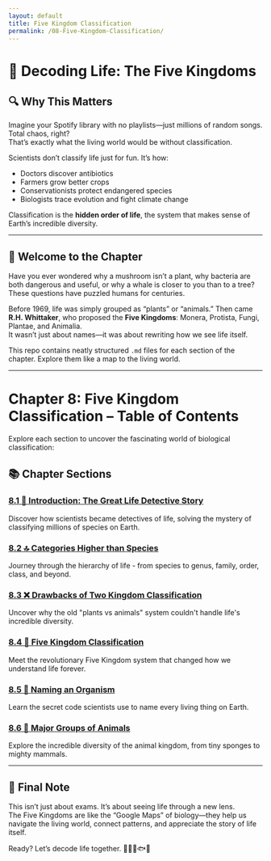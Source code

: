 ```yaml
---
layout: default
title: Five Kingdom Classification
permalink: /08-Five-Kingdom-Classification/
---
```


# 🧬 Decoding Life: The Five Kingdoms  

## 🔍 Why This Matters  
Imagine your Spotify library with no playlists—just millions of random songs. Total chaos, right?  
That’s exactly what the living world would be without classification.  

Scientists don’t classify life just for fun. It’s how:  
- Doctors discover antibiotics  
- Farmers grow better crops  
- Conservationists protect endangered species  
- Biologists trace evolution and fight climate change  

Classification is the **hidden order of life**, the system that makes sense of Earth’s incredible diversity.  

---

## 📖 Welcome to the Chapter  
Have you ever wondered why a mushroom isn’t a plant, why bacteria are both dangerous and useful, or why a whale is closer to you than to a tree?  
These questions have puzzled humans for centuries.  

Before 1969, life was simply grouped as “plants” or “animals.” Then came **R.H. Whittaker**, who proposed the **Five Kingdoms**: Monera, Protista, Fungi, Plantae, and Animalia.  
It wasn’t just about names—it was about rewriting how we see life itself.  

This repo contains neatly structured `.md` files for each section of the chapter. Explore them like a map to the living world.  

---

# Chapter 8: Five Kingdom Classification – Table of Contents

Explore each section to uncover the fascinating world of biological classification:

## 📚 Chapter Sections

### [8.1 🌱 Introduction: The Great Life Detective Story](8.1-introduction.md)
Discover how scientists became detectives of life, solving the mystery of classifying millions of species on Earth.

### [8.2 🔝 Categories Higher than Species](8.2-categories-higher-than-species.md)
Journey through the hierarchy of life - from species to genus, family, order, class, and beyond.

### [8.3 ❌ Drawbacks of Two Kingdom Classification](8.3-drawbacks-of-two-kingdom-classification.md)
Uncover why the old "plants vs animals" system couldn't handle life's incredible diversity.

### [8.4 🏰 Five Kingdom Classification](8.4-five-kingdom-classification.md)
Meet the revolutionary Five Kingdom system that changed how we understand life forever.

### [8.5 📛 Naming an Organism](8.5-naming-an-organism.md)
Learn the secret code scientists use to name every living thing on Earth.

### [8.6 🦁 Major Groups of Animals](8.6-major-groups-of-animals.md)
Explore the incredible diversity of the animal kingdom, from tiny sponges to mighty mammals.

---

## 🚀 Final Note  
This isn’t just about exams. It’s about seeing life through a new lens.  
The Five Kingdoms are like the “Google Maps” of biology—they help us navigate the living world, connect patterns, and appreciate the story of life itself.  

Ready? Let’s decode life together. 🌱🦠🍄🐟🦋